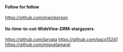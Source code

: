 #### Follow for follow

https://github.com/mwickerson

#### Its-time-to-cut-WideVine-DRM-stargazers

https://github.com/larvata
https://github.com/paco15241
https://github.com/miguelamaral

